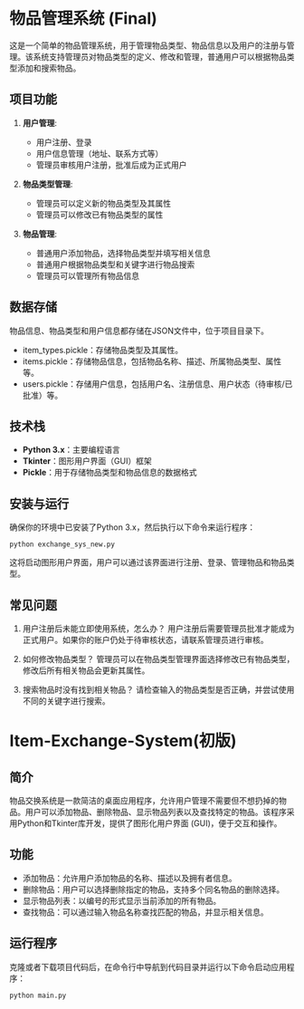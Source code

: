# 物品管理系统 (Final)
这是一个简单的物品管理系统，用于管理物品类型、物品信息以及用户的注册与管理。该系统支持管理员对物品类型的定义、修改和管理，普通用户可以根据物品类型添加和搜索物品。

## 项目功能
1. **用户管理**:
   - 用户注册、登录
   - 用户信息管理（地址、联系方式等）
   - 管理员审核用户注册，批准后成为正式用户

2. **物品类型管理**:
   - 管理员可以定义新的物品类型及其属性
   - 管理员可以修改已有物品类型的属性

3. **物品管理**:
   - 普通用户添加物品，选择物品类型并填写相关信息
   - 普通用户根据物品类型和关键字进行物品搜索
   - 管理员可以管理所有物品信息

## 数据存储
物品信息、物品类型和用户信息都存储在JSON文件中，位于项目目录下。
- item_types.pickle：存储物品类型及其属性。
- items.pickle：存储物品信息，包括物品名称、描述、所属物品类型、属性等。
- users.pickle：存储用户信息，包括用户名、注册信息、用户状态（待审核/已批准）等。

## 技术栈
- **Python 3.x**：主要编程语言
- **Tkinter**：图形用户界面（GUI）框架
- **Pickle**：用于存储物品类型和物品信息的数据格式

## 安装与运行
确保你的环境中已安装了Python 3.x，然后执行以下命令来运行程序：
```
python exchange_sys_new.py
```
这将启动图形用户界面，用户可以通过该界面进行注册、登录、管理物品和物品类型。

## 常见问题
1. 用户注册后未能立即使用系统，怎么办？
用户注册后需要管理员批准才能成为正式用户。如果你的账户仍处于待审核状态，请联系管理员进行审核。

2. 如何修改物品类型？
管理员可以在物品类型管理界面选择修改已有物品类型，修改后所有相关物品会更新其属性。

3. 搜索物品时没有找到相关物品？
请检查输入的物品类型是否正确，并尝试使用不同的关键字进行搜索。




# Item-Exchange-System(初版)
## 简介
物品交换系统是一款简洁的桌面应用程序，允许用户管理不需要但不想扔掉的物品。用户可以添加物品、删除物品、显示物品列表以及查找特定的物品。该程序采用Python和Tkinter库开发，提供了图形化用户界面 (GUI)，便于交互和操作。

## 功能
- 添加物品：允许用户添加物品的名称、描述以及拥有者信息。
- 删除物品：用户可以选择删除指定的物品，支持多个同名物品的删除选择。
- 显示物品列表：以编号的形式显示当前添加的所有物品。
- 查找物品：可以通过输入物品名称查找匹配的物品，并显示相关信息。

## 运行程序
克隆或者下载项目代码后，在命令行中导航到代码目录并运行以下命令启动应用程序：
```
python main.py
```
